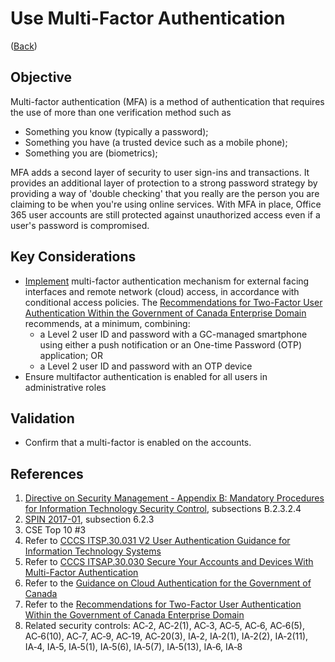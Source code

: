 # Use Multi-Factor Authentication

([Back](README.md#initial-guardrails))

## Objective

Multi-factor authentication (MFA) is a method of authentication that requires the use of more than one verification method such as

* Something you know (typically a password);
* Something you have (a trusted device such as a mobile phone);
* Something you are (biometrics);

MFA adds a second layer of security to user sign-ins and transactions. It provides an additional layer of protection to a strong password strategy by providing a way of 'double checking' that you really are the person you are claiming to be when you're using online services. With MFA in place, Office 365 user accounts are still protected against unauthorized access even if a user's password is compromised.

## Key Considerations

* [Implement](https://docs.microsoft.com/en-us/microsoft-365/admin/security-and-compliance/secure-your-business-data?view=o365-worldwide#setup) multi-factor authentication mechanism for external facing interfaces and remote network (cloud) access, in accordance with conditional access policies. The [Recommendations for Two-Factor User Authentication Within the Government of Canada Enterprise Domain](https://intranet.canada.ca/wg-tg/rtua-rafu-eng.asp) recommends, at a minimum, combining:
  * a Level 2 user ID and password with a GC-managed smartphone using either a push notification or an One-time Password (OTP) application; OR
  * a Level 2 user ID and password with an OTP device
* Ensure multifactor authentication is enabled for all users in administrative roles

## Validation

* Confirm that a multi-factor is enabled on the accounts.

## References

1. [Directive on Security Management - Appendix B: Mandatory Procedures for Information Technology Security Control](https://www.tbs-sct.gc.ca/pol/doc-eng.aspx?id=32611&section=procedure&p=B), subsections B.2.3.2.4
2. [SPIN 2017-01](https://www.canada.ca/en/treasury-board-secretariat/services/access-information-privacy/security-identity-management/direction-secure-use-commercial-cloud-services-spin.html), subsection 6.2.3
3. CSE Top 10 #3
4. Refer to [CCCS ITSP.30.031 V2 User Authentication Guidance for Information Technology Systems](https://cyber.gc.ca/en/guidance/user-authentication-guidance-information-technology-systems-itsp30031-v3)
5. Refer to [CCCS ITSAP.30.030 Secure Your Accounts and Devices With Multi-Factor Authentication](https://cyber.gc.ca/en/guidance/secure-your-accounts-and-devices-multi-factor-authentication-itsap30030)
6. Refer to the [Guidance on Cloud Authentication for the Government of Canada](https://intranet.canada.ca/wg-tg/cagc-angc-eng.asp)
7. Refer to the [Recommendations for Two-Factor User Authentication Within the Government of Canada Enterprise Domain](https://intranet.canada.ca/wg-tg/rtua-rafu-eng.asp)
8. Related security controls: AC‑2, AC‑2(1), AC‑3, AC‑5, AC‑6, AC‑6(5), AC‑6(10), AC‑7, AC‑9, AC‑19, AC‑20(3), IA‑2, IA‑2(1), IA‑2(2), IA‑2(11), IA‑4, IA‑5, IA‑5(1), IA‑5(6), IA‑5(7), IA‑5(13), IA‑6, IA‑8
